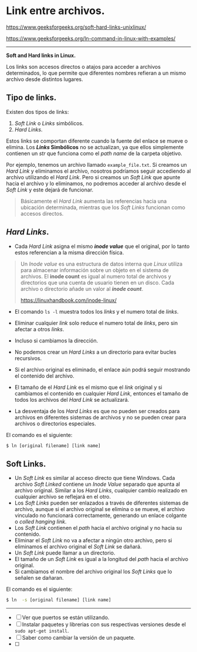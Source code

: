 # Link entre archivos.

https://www.geeksforgeeks.org/soft-hard-links-unixlinux/

https://www.geeksforgeeks.org/ln-command-in-linux-with-examples/

---

__Soft and Hard links in Linux.__

Los links son accesos directos o atajos para acceder a archivos determinados, lo que permite que diferentes nombres refieran a un mismo archivo desde distintos lugares.

## Tipo de links.

Existen dos tipos de links:

1. _Soft Link_ o _Links_ simbólicos.
2. _Hard  Links_.

Estos links se comportan diferente cuando la fuente del enlace se mueve o elimina. Los ___Links_ Simbólicos__ no se actualizan, ya que ellos simplemente contienen un _str_ que funciona como el _path name_ de la carpeta objetivo.

Por ejemplo, tenemos un archivo llamado `example_file.txt`. Si creamos un _Hard Link_ y eliminamos el archivo, nosotros podríamos seguir accediendo al archivo utilizando el _Hard Link_. Pero si creamos un _Soft Link_ que apunte hacia el archivo y lo eliminamos, no podremos acceder al archivo desde el _Soft Link_ y este dejará de funcionar. 

> Básicamente el _Hard Link_ aumenta las referencias hacia una ubicación determinada, mientras que los _Soft Links_ funcionan como accesos directos.

## _Hard Links_.

- Cada _Hard Link_ asigna el mismo ___inode value___ que el original, por lo tanto estos referencian a la misma dirección física. 

> Un _Inode value_ es una estructura de datos interna que _Linux_ utiliza para almacenar información sobre un objeto en el sistema de archivos. El __inode count__ es igual al numero total de archivos y directorios que una cuenta de usuario tienen en un disco. Cada archivo o directorio añade un valor al ___inode count___.
>
> https://linuxhandbook.com/inode-linux/

- El comando `ls -l` muestra todos los _links_ y el numero total de _links_.

- Eliminar cualquier _link_ solo reduce el numero total de _links_, pero sin afectar a otros _links_.
- Incluso si cambiamos la dirección.
- No podemos crear un _Hard Links_ a un directorio para evitar bucles recursivos. 
- Si el archivo original es eliminado, el enlace aún podrá seguir mostrando el contenido del archivo.
- El tamaño de el _Hard Link_ es el mismo que el _link_ original y si cambiamos el contenido en cualquier _Hard Link_, entonces el tamaño de todos los archivos del  _Hard Link_ se actualizará.
- La desventaja de los _Hard Links_ es que no pueden ser creados para archivos en diferentes sistemas de archivos y no se pueden crear para archivos o directorios especiales.

El comando es el siguiente:

```sh
$ ln [original filename] [link name]
```

## Soft Links.

- Un _Soft Link_ es similar al acceso directo que tiene Windows. Cada archivo _Soft Linked_ contiene un _Inode Value_ separado que apunta al archivo original. Similar a los _Hard Links_, cualquier cambio realizado en cualquier archivo se reflejará en el otro. 
- Los _Soft Links_ pueden ser enlazados a través de diferentes sistemas de archivo, aunque si el archivo original se elimina o se mueve, el archivo vinculado no funcionará correctamente, generando un enlace colgante o _colled hanging link_.
- Los _Soft Link_ contienen el _path_ hacia el archivo original y no hacia su contenido.
- Eliminar el _Soft Link_ no va a afectar a ningún otro archivo, pero si eliminamos el archivo original el _Soft Link_ se dañará.
- Un _Soft Link_ puede llamar a un directorio.
- El tamaño de un _Soft Link_ es igual a la longitud del _path_ hacia el archivo original.
- Si cambiamos el nombre del archivo original los _Soft Links_ que lo señalen se dañaran. 

El comando es el siguiente:

```sh
$ ln  -s [original filename] [link name] 
```



---

- [ ] Ver que puertos se están utilizando.
- [ ] Instalar paquetes y librerias con sus respectivas versiones desde el `sudo apt-get install`.
- [ ] Saber como cambiar la versión de un paquete.
- [ ] 